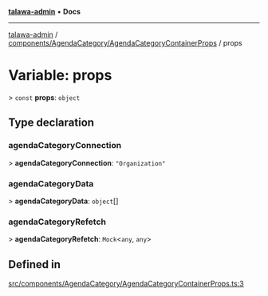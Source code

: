 [**talawa-admin**](../../../../README.md) • **Docs**

***

[talawa-admin](../../../../modules.md) / [components/AgendaCategory/AgendaCategoryContainerProps](../README.md) / props

# Variable: props

\> `const` **props**: `object`

## Type declaration

### agendaCategoryConnection

\> **agendaCategoryConnection**: `"Organization"`

### agendaCategoryData

\> **agendaCategoryData**: `object`[]

### agendaCategoryRefetch

\> **agendaCategoryRefetch**: `Mock`\<`any`, `any`\>

## Defined in

[src/components/AgendaCategory/AgendaCategoryContainerProps.ts:3](https://github.com/PalisadoesFoundation/talawa-admin/blob/7a991b3aa824070bd53d6367f1ce7f072321af88/src/components/AgendaCategory/AgendaCategoryContainerProps.ts#L3)
